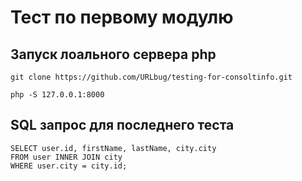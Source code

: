 # Тест по первому модулю

## Запуск лоального сервера php
``` 
git clone https://github.com/URLbug/testing-for-consoltinfo.git 
```
``` 
php -S 127.0.0.1:8000 
```


## SQL запрос для последнего теста

```
SELECT user.id, firstName, lastName, city.city
FROM user INNER JOIN city
WHERE user.city = city.id;
```